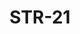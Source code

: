 ﻿---
title: "STR-21"
price: "19400"
size: "2050мм*860мм, 2050мм*960мм"
picture: door23.jpg
description: "Внешняя отделка Фрезерованная МДФ-панель 16мм, Цвет Бетон темный, Внутренняя отделка фрезерованная МДФ-панель 16мм, Цвет Бетон светлый, Толщина дверного блока 110 мм, Цвет покраски Муар серый, NANO-утепление полотна минеральная плита ISOVER + ПЕНОПЛАСТ, контуров уплотнения 3, 3 петли на подшипнике, МДФ наличник 16 мм, Нижний замок Гардиан 3211, Накладка на верхний замок автошторка CRIT, Верхний замок Гардиан 3001, Цилиндр APECS ключ-вертушка, Броненакладка на цилиндр врезная, Задвижка «Ночной сторож», Глазок, Ручка РОССО-713 –серебро, Эксцентрик"
---

